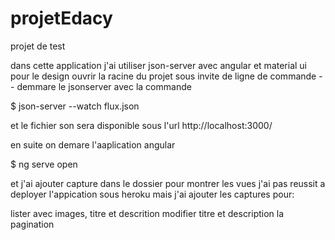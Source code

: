 # projetEdacy
projet de test

dans cette application j'ai utiliser json-server avec angular et material ui pour le design
ouvrir la racine du projet sous invite de ligne de commande
-- demmare le jsonserver avec la commande

$ json-server --watch flux.json

et le fichier son  sera disponible sous l'url http://localhost:3000/
 
en suite on demare l'aaplication angular 

$ ng serve open 

et j'ai ajouter capture dans le dossier pour montrer les vues
j'ai pas reussit a deployer l'appication sous heroku mais j'ai ajouter les captures pour:

lister avec images, titre et descrition 
modifier titre et description
la pagination